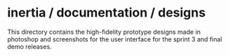 # inertia / documentation / designs

This directory contains the high-fidelity prototype designs made in photoshop and screenshots for the user interface for the sprint 3 and final demo releases.
